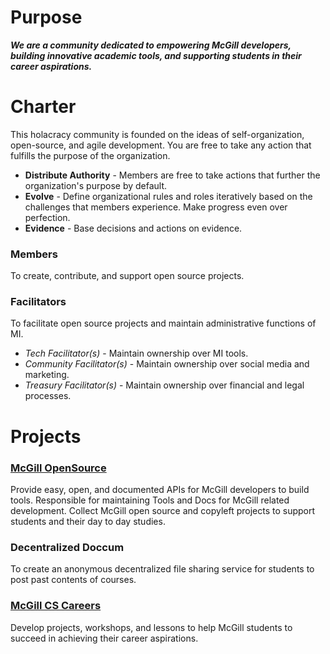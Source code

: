 # Purpose
**_We are a community dedicated to empowering McGill developers, building innovative academic tools, and supporting students in their career aspirations._**

# Charter
This holacracy community is founded on the ideas of self-organization, open-source, and agile development. You are free to take any action that fulfills the purpose of the organization.

- **Distribute Authority** - Members are free to take actions that further the organization's purpose by default.
- **Evolve** - Define organizational rules and roles iteratively based on the challenges that members experience. Make progress even over perfection.
- **Evidence** - Base decisions and actions on evidence.

### Members
To create, contribute, and support open source projects.

### Facilitators
To facilitate open source projects and maintain administrative functions of MI.
- _Tech Facilitator(s)_ - Maintain ownership over MI tools.
- _Community Facilitator(s)_ - Maintain ownership over social media and marketing. 
- _Treasury Facilitator(s)_ - Maintain ownership over financial and legal processes.  

# Projects
### [McGill OpenSource](https://github.com/McGill-Innovations/McGill-OpenSource)
Provide easy, open, and documented APIs for McGill developers to build tools. Responsible for maintaining Tools and Docs for McGill related development. Collect McGill open source and copyleft projects to support students and their day to day studies.

### Decentralized Doccum
To create an anonymous decentralized file sharing service for students to post past contents of courses.

### [McGill CS Careers](https://github.com/abubakardaud/StudentWorks/)
Develop projects, workshops, and lessons to help McGill students to succeed in achieving their career aspirations. 


